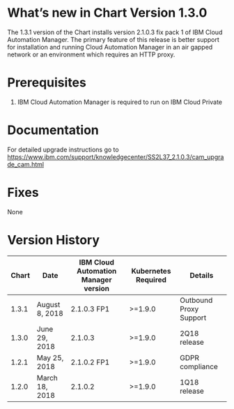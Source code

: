 [//]: # (Licensed Materials - Property of IBM)
[//]: # (5737-E67)
[//]: # (\(C\) Copyright IBM Corporation 2016-2018 All Rights Reserved.)
[//]: # (US Government Users Restricted Rights - Use, duplication or)
[//]: # (disclosure restricted by GSA ADP Schedule Contract with IBM Corp.)

# What’s new in Chart Version 1.3.0

The 1.3.1 version of the Chart installs version 2.1.0.3 fix pack 1 of IBM Cloud Automation Manager.  The primary feature of this release is better support for installation and running Cloud Automation Manager in an air gapped network or an environment which requires an HTTP proxy.

# Prerequisites
1. IBM Cloud Automation Manager is required to run on IBM Cloud Private

# Documentation
For detailed upgrade instructions go to https://www.ibm.com/support/knowledgecenter/SS2L37_2.1.0.3/cam_upgrade_cam.html

# Fixes
None

# Version History

| Chart | Date | IBM Cloud Automation Manager version | Kubernetes Required | Details |
| ----- | ---- | ------------------------------------ | ------------------- | ------- | 
| 1.3.1 | August 8, 2018| 2.1.0.3 FP1 | >=1.9.0 | Outbound Proxy Support |
| 1.3.0 | June 29, 2018| 2.1.0.3 | >=1.9.0 | 2Q18 release |
| 1.2.1 | May 25, 2018| 2.1.0.2 FP1 | >=1.9.0 | GDPR compliance |
| 1.2.0 | March 18, 2018| 2.1.0.2 | >=1.9.0 | 1Q18 release |
